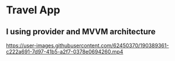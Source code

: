 # Travel App
## I using provider and MVVM architecture 


https://user-images.githubusercontent.com/62450370/190389361-c222a691-7d97-41b5-a2f7-0378e0694260.mp4

